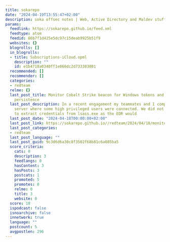 ```yaml
---
title: sokarepo
date: "2024-04-19T13:55:47+02:00"
description: soka offsec notes | Web, Active Directory and Maldev stuff
params:
  feedlink: https://sokarepo.github.io/feed.xml
  feedtype: atom
  feedid: 86b7f1d425e5dc97c15deab9925b51f9
  websites: {}
  blogrolls: []
  in_blogrolls:
  - title: Subscriptions-iCloud.opml
    description: ""
    id: e1b4718a0340ff1e866dc2d733303081
  recommended: []
  recommender: []
  categories:
  - redteam
  relme: {}
  last_post_title: Monitor Cobalt Strike beacon for Windows tokens and gain Kerberos
    persistence
  last_post_description: In a recent engagement my teammates and I compromised a Windows
    server where some high privileged users were connected. We did not want to risk
    to extract credentials from lsass.exe as the EDR would
  last_post_date: "2024-04-18T00:00:00+02:00"
  last_post_link: https://sokarepo.github.io//redteam/2024/04/18/monitor-cobaltstrike-windows-token-kerberos-persistence.html
  last_post_categories:
  - redteam
  last_post_language: ""
  last_post_guid: 9c3d6d6a30c8f3502f68b81c6a085ba5
  score_criteria:
    cats: 0
    description: 3
    feedlangs: 0
    hasContent: 3
    hasPosts: 3
    postcats: 1
    promoted: 5
    promotes: 0
    relme: 0
    title: 3
    website: 0
  score: 18
  ispodcast: false
  isnoarchive: false
  innetwork: true
  language: ""
  postcount: 5
  avgpostlen: 296
---
```

